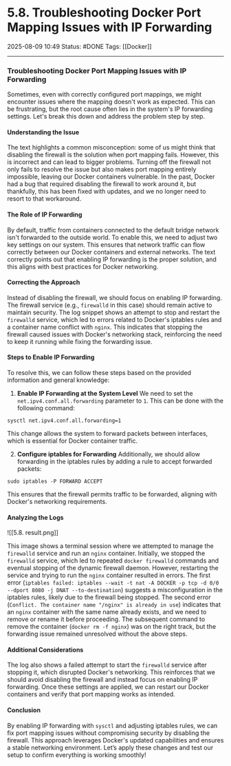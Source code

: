 # 5.8. Troubleshooting Docker Port Mapping Issues with IP Forwarding

2025-08-09 10:49
Status: #DONE
Tags: [[Docker]]

---

### Troubleshooting Docker Port Mapping Issues with IP Forwarding

Sometimes, even with correctly configured port mappings, we might encounter issues where the mapping doesn't work as expected. This can be frustrating, but the root cause often lies in the system's IP forwarding settings. Let's break this down and address the problem step by step.

#### Understanding the Issue
The text highlights a common misconception: some of us might think that disabling the firewall is the solution when port mapping fails. However, this is incorrect and can lead to bigger problems. Turning off the firewall not only fails to resolve the issue but also makes port mapping entirely impossible, leaving our Docker containers vulnerable. In the past, Docker had a bug that required disabling the firewall to work around it, but thankfully, this has been fixed with updates, and we no longer need to resort to that workaround.

#### The Role of IP Forwarding
By default, traffic from containers connected to the default bridge network isn't forwarded to the outside world. To enable this, we need to adjust two key settings on our system. This ensures that network traffic can flow correctly between our Docker containers and external networks. The text correctly points out that enabling IP forwarding is the proper solution, and this aligns with best practices for Docker networking.

#### Correcting the Approach
Instead of disabling the firewall, we should focus on enabling IP forwarding. The firewall service (e.g., `firewalld` in this case) should remain active to maintain security. The log snippet shows an attempt to stop and restart the `firewalld` service, which led to errors related to Docker's iptables rules and a container name conflict with `nginx`. This indicates that stopping the firewall caused issues with Docker's networking stack, reinforcing the need to keep it running while fixing the forwarding issue.

#### Steps to Enable IP Forwarding
To resolve this, we can follow these steps based on the provided information and general knowledge:

1. **Enable IP Forwarding at the System Level**
   We need to set the `net.ipv4.conf.all.forwarding` parameter to `1`. This can be done with the following command:
```
sysctl net.ipv4.conf.all.forwarding=1
```
   This change allows the system to forward packets between interfaces, which is essential for Docker container traffic.

2. **Configure iptables for Forwarding**
   Additionally, we should allow forwarding in the iptables rules by adding a rule to accept forwarded packets:
```
sudo iptables -P FORWARD ACCEPT
```
   This ensures that the firewall permits traffic to be forwarded, aligning with Docker's networking requirements.

#### Analyzing the Logs

![[5.8. result.png]]

This image shows a terminal session where we attempted to manage the `firewalld` service and run an `nginx` container. Initially, we stopped the `firewalld` service, which led to repeated `docker firewalld` commands and eventual stopping of the dynamic firewall daemon. However, restarting the service and trying to run the `nginx` container resulted in errors. The first error (`iptables failed: iptables --wait -t nat -A DOCKER -p tcp -d 0/0 --dport 8080 -j DNAT --to-destination`) suggests a misconfiguration in the iptables rules, likely due to the firewall being stopped. The second error (`Conflict. The container name "/nginx" is already in use`) indicates that an `nginx` container with the same name already exists, and we need to remove or rename it before proceeding. The subsequent command to remove the container (`docker rm -f nginx`) was on the right track, but the forwarding issue remained unresolved without the above steps.


#### Additional Considerations
The log also shows a failed attempt to start the `firewalld` service after stopping it, which disrupted Docker's networking. This reinforces that we should avoid disabling the firewall and instead focus on enabling IP forwarding. Once these settings are applied, we can restart our Docker containers and verify that port mapping works as intended.

#### Conclusion
By enabling IP forwarding with `sysctl` and adjusting iptables rules, we can fix port mapping issues without compromising security by disabling the firewall. This approach leverages Docker's updated capabilities and ensures a stable networking environment. Let’s apply these changes and test our setup to confirm everything is working smoothly!